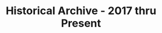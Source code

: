 ---
title: "Historical Archive - 2017 thru Present"
permalink: "/history/archive/2017-present/"
redirect_to: /history/2015-2019/

---